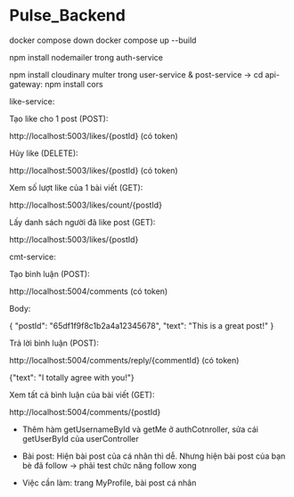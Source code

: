 # Pulse_Backend
docker compose down
docker compose up --build

npm install nodemailer trong auth-service

npm install cloudinary multer trong user-service & post-service
-> cd api-gateway: npm install cors

like-service:

Tạo like cho 1 post (POST):

http://localhost:5003/likes/{postId} (có token)

Hủy like (DELETE):

http://localhost:5003/likes/{postId} (có token)

Xem số lượt like của 1 bài viết (GET): 

http://localhost:5003/likes/count/{postId}

Lấy danh sách người đã like post (GET):

http://localhost:5003/likes/{postId}


cmt-service:

Tạo bình luận (POST):

http://localhost:5004/comments (có token)

Body: 

{
    "postId": "65df1f9f8c1b2a4a12345678",
    "text": "This is a great post!"
}

Trả lời bình luận (POST): 

http://localhost:5004/comments/reply/{commentId} (có token)

{"text": "I totally agree with you!"}

Xem tất cả bình luận của bài viết (GET): 

http://localhost:5004/comments/{postId}


- Thêm hàm getUsernameById và getMe ở authCotnroller, sửa cái getUserById của userController

- Bài post: Hiện bài post của cá nhân thì dễ. Nhưng hiện bài post của bạn bè đã follow -> phải test chức năng follow xong

- Việc cần làm: trang MyProfile, bài post cá nhân